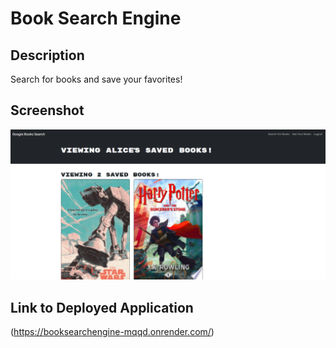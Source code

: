 # Book Search Engine

## Description

Search for books and save your favorites!

## Screenshot

![Screenshot](screenshot.png)

## Link to Deployed Application

(https://booksearchengine-mqqd.onrender.com/)